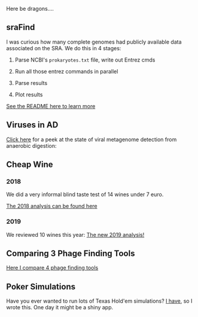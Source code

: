 Here be dragons....


## sraFind
I was curious how many complete genomes had publicly available data associated on the SRA. We do this in 4 stages:


1. Parse NCBI's `prokaryotes.txt` file, write out Entrez cmds

2. Run all those entrez commands in parallel

3. Parse results

4. Plot results

[See the README here to learn more](https://github.com/nickp60/sraFind)

## Viruses in AD
[Click here](./viruses_in_ad/viruses_in_ad.html) for a peek at the state of viral metagenome detection from anaerobic digestion:

## Cheap Wine
### 2018
We did a very informal blind taste test of 14 wines under 7 euro.

[The 2018 analysis can be found here](./cheapwine/bbb.html)

### 2019
We reviewed 10 wines this year:
[The new 2019  analysis!](./cheapwine/bbb2019.html)


## Comparing 3 Phage Finding Tools

[Here I compare 4 phage finding tools](./testing_3_prophage_finders/README.md)

## Poker Simulations
Have you ever wanted to run lots of Texas Hold'em simulations? [I have](./texas_holdem/cards.R), so I wrote this.  One day it might be a shiny app.
